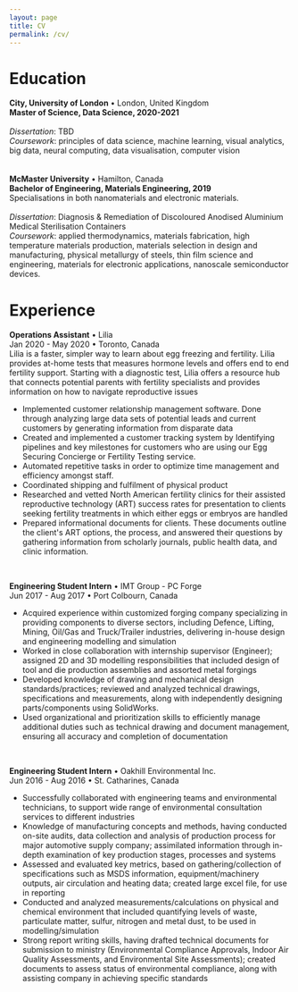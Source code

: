 ```yaml
---
layout: page
title: CV
permalink: /cv/
---
```


# Education
**City, University of London** • London, United Kingdom <br>
**Master of Science, Data Science, 2020-2021** <br>
<br>
_Dissertation_: TBD <br>
_Coursework_: principles of data science, machine learning, visual analytics, big data, neural computing, data visualisation, computer vision
<br>  
<br> 
**McMaster University** • Hamilton, Canada <br>
**Bachelor of Engineering, Materials Engineering, 2019**<br>
Specialisations in both nanomaterials and electronic materials.<br>
<br>
_Dissertation_: Diagnosis & Remediation of Discoloured Anodised Aluminium Medical Sterilisation Containers <br>
_Coursework_: applied thermodynamics, materials fabrication, high temperature materials production, materials selection in design and manufacturing, physical metallurgy of steels, thin film science and engineering, materials for electronic applications, nanoscale semiconductor devices.

  
# Experience
**Operations Assistant** • Lilia <br>
Jan 2020 - May 2020 • Toronto, Canada <br>
Lilia is a faster, simpler way to learn about egg freezing and fertility. Lilia provides at-home tests that measures hormone levels and offers end to end fertility support. Starting with a diagnostic test, Lilia offers a resource hub that connects potential parents with fertility specialists and provides information on how to navigate reproductive issues
- Implemented customer relationship management software. Done through analyzing large data sets of potential leads and current customers by generating information from disparate data
- Created and implemented a customer tracking system by Identifying pipelines and key milestones for customers who are using our Egg Securing Concierge or Fertility Testing service.
- Automated repetitive tasks in order to optimize time management and efficiency amongst staff.
- Coordinated shipping and fulfilment of physical product
- Researched and vetted North American fertility clinics for their assisted reproductive technology (ART) success rates for presentation to clients seeking fertility treatments in which either eggs or embryos are handled
- Prepared informational documents for clients. These documents outline the client's ART options, the process, and answered their questions by gathering information from scholarly journals, public health data, and clinic information.

<br>

**Engineering Student Intern** • IMT Group - PC Forge <br>
Jun 2017 - Aug 2017 • Port Colbourn, Canada <br>

- Acquired experience within customized forging company specializing in providing components to diverse sectors, including Defence, Lifting, Mining, Oil/Gas and Truck/Trailer industries, delivering in-house design and engineering modelling and simulation
- Worked in close collaboration with internship supervisor (Engineer); assigned 2D and 3D modelling responsibilities that included design of tool and die production assemblies and assorted metal forgings
- Developed knowledge of drawing and mechanical design standards/practices; reviewed and analyzed technical drawings, specifications and measurements, along with independently designing parts/components using SolidWorks.
- Used organizational and prioritization skills to efficiently manage additional duties such as technical drawing and document management, ensuring all accuracy and completion of documentation

<br>

**Engineering Student Intern** • Oakhill Environmental Inc. <br>
Jun 2016 - Aug 2016 • St. Catharines, Canada <br>
- Successfully collaborated with engineering teams and environmental technicians, to support wide range of environmental consultation services to different industries
- Knowledge of manufacturing concepts and methods, having conducted on-site audits, data collection and analysis of production process for major automotive supply company; assimilated information through in-depth examination of key production stages, processes and systems 
- Assessed and evaluated key metrics, based on gathering/collection of specifications such as MSDS information, equipment/machinery outputs, air circulation and heating data; created large excel file, for use in reporting
- Conducted and analyzed measurements/calculations on physical and chemical environment that included quantifying levels of waste, particulate matter, sulfur, nitrogen and metal dust, to be used in modelling/simulation
- Strong report writing skills, having drafted technical documents for submission to ministry (Environmental Compliance Approvals, Indoor Air Quality Assessments, and Environmental Site Assessments); created documents to assess status of environmental compliance, along with assisting company in achieving specific standards
